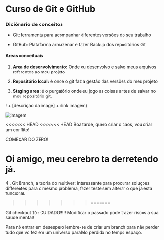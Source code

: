 # Curso de Git e GitHub

### Diciónario de conceitos

- Git: ferramenta para acompanhar diferentes versões do seu trabalho

- GitHub: Plataforma armazenar e fazer Backup dos repositórios Git

#### Areas conceituais

1. **Area de desenvolvimento:** Onde eu desenvolvo e salvo meus arquivos referentes ao meu projeto

2. **Repositório local:** é onde o git faz a gestão das versões do meu projeto

3. **Staging area:** é o purgatório onde eu jogo as coisas antes de salvar no meu repositório git.

! + [descriçao da image] + (link imagem)

![imagem](https://raw.githubusercontent.com/bpiereck/Course_Brasil_Git/master/finalDocs.gif)

<<<<<<< HEAD
<<<<<<< HEAD
Boa tarde, quero criar o caos, vou criar um conflito!

COMEÇAR DO ZERO! 

Oi amigo, meu cerebro ta derretendo já.
=======

4 . Git Branch, a teoria do multiver: interessante para procurar soluçoes differentes para o mesmo problema, fazer teste sem alterar o que ja esta funcional.

> > > > > > > 
> > > > > > > =======

Git checkout `ID` : CUIDADO!!!!!
Modificar o passado pode trazer riscos a sua saúde mental! 

Para nõ entrar em desespero lembre-se de criar um branch para não perder tudo que vc fez em um universo paralelo perdido no tempo espaço.
